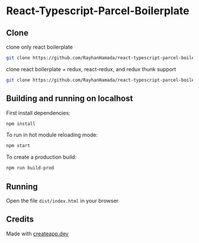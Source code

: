 # React-Typescript-Parcel-Boilerplate

## Clone
clone only react boilerplate
```sh
git clone https://github.com/RayhanHamada/react-typescript-parcel-boilerplate.git <your folder>
```

clone react boilerplate + redux, react-redux, and redux thunk support
```sh
git clone https://github.com/RayhanHamada/react-typescript-parcel-boilerplate.git --branch with-redux --single-branch <your folder>
```

## Building and running on localhost

First install dependencies:

```sh
npm install
```

To run in hot module reloading mode:

```sh
npm start
```

To create a production build:

```sh
npm run build-prod
```

## Running

Open the file `dist/index.html` in your browser

## Credits

Made with [createapp.dev](https://createapp.dev/)

